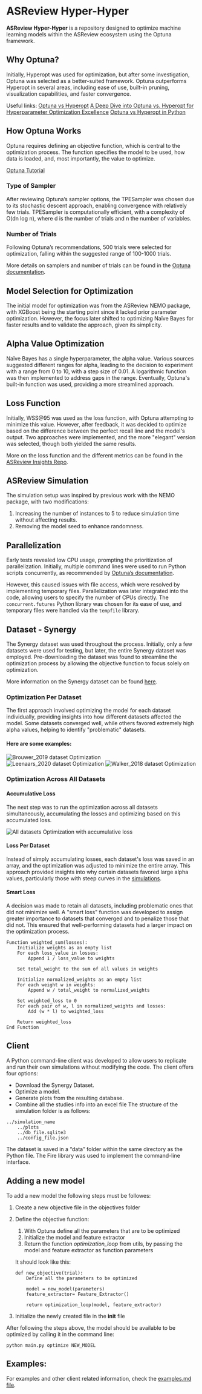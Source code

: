 # ASReview Hyper-Hyper
**ASReview Hyper-Hyper** is a repository designed to optimize machine learning models within the ASReview ecosystem using the Optuna framework.
## Why Optuna?
Initially, Hyperopt was used for optimization, but after some investigation, Optuna was selected as a better-suited framework. Optuna outperforms Hyperopt in several areas, including ease of use, built-in pruning, visualization capabilities, and faster convergence.

Useful links:
[Optuna vs Hyperopt](https://neptune.ai/blog/optuna-vs-hyperopt)
[A Deep Dive into Optuna vs. Hyperopt for Hyperparameter Optimization Excellence](https://medium.com/@Umarzaib/a-deep-dive-into-optuna-vs-hyperopt-for-hyperparameter-optimization-excellence-5d6fe17481c3)
[Optuna vs Hyperopt in Python](https://www.educative.io/answers/optuna-vs-hyperopt-in-python)

## How Optuna Works
Optuna requires defining an objective function, which is central to the optimization process. The function specifies the model to be used, how data is loaded, and, most importantly, the value to optimize.

[Optuna Tutorial](https://optuna.readthedocs.io/en/stable/tutorial/index.html)

### Type of Sampler
After reviewing Optuna’s sampler options, the TPESampler was chosen due to its stochastic descent approach, enabling convergence with relatively few trials. TPESampler is computationally efficient, with a complexity of O(dn log n), where d is the number of trials and n the number of variables.

### Number of Trials
Following Optuna’s recommendations, 500 trials were selected for optimization, falling within the suggested range of 100-1000 trials. 

More details on samplers and number of trials can be found in the [Optuna documentation](https://optuna.readthedocs.io/en/stable/reference/samplers/index.html).

## Model Selection for Optimization
The initial model for optimization was from the ASReview NEMO package, with XGBoost being the starting point since it lacked prior parameter optimization. However, the focus later shifted to optimizing Naïve Bayes for faster results and to validate the approach, given its simplicity.

## Alpha Value Optimization
Naïve Bayes has a single hyperparameter, the alpha value. Various sources suggested different ranges for alpha, leading to the decision to experiment with a range from 0 to 10, with a step size of 0.01. A logarithmic function was then implemented to address gaps in the range. Eventually, Optuna's built-in function was used, providing a more streamlined approach.

## Loss Function
Initially, WSS@95 was used as the loss function, with Optuna attempting to minimize this value. However, after feedback, it was decided to optimize based on the difference between the perfect recall line and the model's output. Two approaches were implemented, and the more "elegant" version was selected, though both yielded the same results.

More on the loss function and the different metrics can be found in the [ASReview Insights Repo](https://github.com/asreview/asreview-insights).

## ASReview Simulation
The simulation setup was inspired by previous work with the NEMO package, with two modifications:
1. Increasing the number of instances to 5 to reduce simulation time without affecting results.
2. Removing the model seed to enhance randomness.

## Parallelization
Early tests revealed low CPU usage, prompting the prioritization of parallelization. Initially, multiple command lines were used to run Python scripts concurrently, as recommended by [Optuna’s documentation](https://optuna.readthedocs.io/en/stable/tutorial/10_key_features/004_distributed.html). 

However, this caused issues with file access, which were resolved by implementing temporary files. Parallelization was later integrated into the code, allowing users to specify the number of CPUs directly. The `concurrent.futures` Python library was chosen for its ease of use, and temporary files were handled via the `tempfile` library.

## Dataset - Synergy
The Synergy dataset was used throughout the process. Initially, only a few datasets were used for testing, but later, the entire Synergy dataset was employed. Pre-downloading the dataset was found to streamline the optimization process by allowing the objective function to focus solely on optimization.

More information on the Synergy dataset can be found [here](https://github.com/asreview/synergy-dataset).

### Optimization Per Dataset
The first approach involved optimizing the model for each dataset individually, providing insights into how different datasets affected the model. Some datasets converged well, while others favored extremely high alpha values, helping to identify "problematic" datasets.

#### Here are some examples:

![Brouwer_2019 dataset Optimization](images/test-Brouwer_2019_nb_no_init_slice_plot.png)
![Leenaars_2020 dataset Optimization](images/test-Leenaars_2020_nb_no_init_slice_plot.png)
![Walker_2018 dataset Optimization](images/test-Walker_2018_nb_no_init_slice_plot.png)


### Optimization Across All Datasets

#### Accumulative Loss
The next step was to run the optimization across all datasets simultaneously, accumulating the losses and optimizing based on this accumulated loss.

![All datasets Optimization with accumulative loss](images/all_datasets_optimization.png)

#### Loss Per Dataset
Instead of simply accumulating losses, each dataset's loss was saved in an array, and the optimization was adjusted to minimize the entire array. This approach provided insights into why certain datasets favored large alpha values, particularly those with steep curves in the [simulations](https://jteijema.github.io/synergy-simulations-website/#plot_recall_sim_van_de_Schoot_2018).

#### Smart Loss
A decision was made to retain all datasets, including problematic ones that did not minimize well. A "smart loss" function was developed to assign greater importance to datasets that converged and to penalize those that did not. This ensured that well-performing datasets had a larger impact on the optimization process.
```
Function weighted_sum(losses):
    Initialize weights as an empty list
    For each loss_value in losses:
        Append 1 / loss_value to weights
    
    Set total_weight to the sum of all values in weights
    
    Initialize normalized_weights as an empty list
    For each weight w in weights:
        Append w / total_weight to normalized_weights
    
    Set weighted_loss to 0
    For each pair of w, l in normalized_weights and losses:
        Add (w * l) to weighted_loss
    
    Return weighted_loss
End Function
```

## Client
A Python command-line client was developed to allow users to replicate and run their own simulations without modifying the code. The client offers four options:
- Download the Synergy Dataset.
- Optimize a model.
- Generate plots from the resulting database.
- Combine all the studies info into an excel file
The structure of the simulation folder is as follows:

```text
../simulation_name
    ../plots
    ../db_file.sqlite3
    ../config_file.json
```
The dataset is saved in a “data” folder within the same directory as the Python file. The Fire library was used to implement the command-line interface.

## Adding a new model

To add a new model the following steps must be followes:
1. Create a new objective file in the objectives folder
2. Define the objective function:
    1. With Optuna define all the parameters that are to be optimized
    2. Initialize the model and feature extractor
    3. Return the function *optimization_loop* from utils, by passing the model and feature extractor as function parameters

    It should look like this:

    ```
    def new_objective(trial):
        Define all the parameters to be optimized

        model = new_model(parameters)
        feature_extractor= Feature_Extractor()
        
        return optimization_loop(model, feature_extractor)
    ```
3. Initialize the newly created file in the __init__ file 

After following the steps above, the model should be available to be optimized by calling it in the command line:

```
python main.py optimize NEW_MODEL
```

## Examples:

For examples and other client related information, check the [examples.md file](https://github.com/Gui921/ASReview-Optuna-Optimization/blob/main/examples.md).
